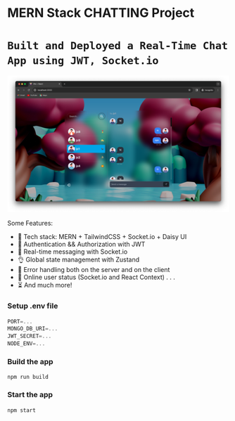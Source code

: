 # MERN Stack CHATTING Project 
# ```Built and Deployed a Real-Time Chat App using JWT, Socket.io ```

![Demo App](https://github.com/pranavagni1516/chattingMessenger/blob/main/demo.png?raw=true)

Some Features:

-   🌟 Tech stack: MERN + TailwindCSS + Socket.io + Daisy UI
-   🎃 Authentication && Authorization with JWT
-   👾 Real-time messaging with Socket.io
-   👌 Global state management with Zustand 
-   🐞 Error handling both on the server and on the client
-   🚀 Online user status (Socket.io and React Context)
.
.
.
-   ⏳ And much more!

  ### Setup .env file

```js
PORT=...
MONGO_DB_URI=...
JWT_SECRET=...
NODE_ENV=...
```

### Build the app

```shell
npm run build
```

### Start the app

```shell
npm start
```
